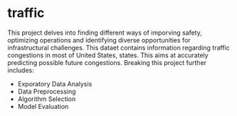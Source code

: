 # traffic
This project delves into finding different ways of imporving safety, optimizing operations and identifying diverse opportunities for infrastructural challenges. 
This dataet contains information regarding traffic congestions in most of United States, states.  This aims at accurately predicting possible future congestions. Breaking this project further includes:
- Exporatory Data Analysis
- Data Preprocessing
- Algorithm Selection 
- Model Evaluation 